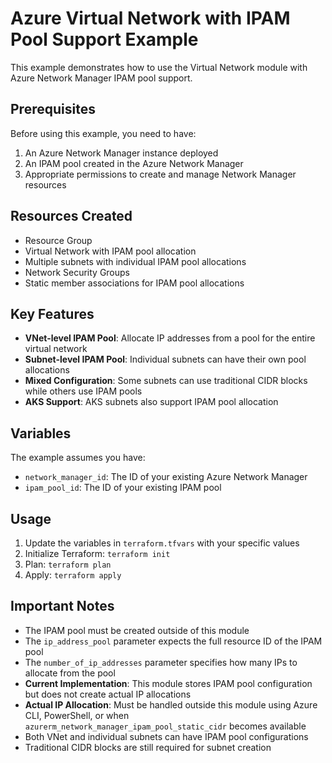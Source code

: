 # Azure Virtual Network with IPAM Pool Support Example

This example demonstrates how to use the Virtual Network module with Azure Network Manager IPAM pool support.

## Prerequisites

Before using this example, you need to have:

1. An Azure Network Manager instance deployed
2. An IPAM pool created in the Azure Network Manager
3. Appropriate permissions to create and manage Network Manager resources

## Resources Created

- Resource Group
- Virtual Network with IPAM pool allocation
- Multiple subnets with individual IPAM pool allocations
- Network Security Groups
- Static member associations for IPAM pool allocations

## Key Features

- **VNet-level IPAM Pool**: Allocate IP addresses from a pool for the entire virtual network
- **Subnet-level IPAM Pool**: Individual subnets can have their own pool allocations
- **Mixed Configuration**: Some subnets can use traditional CIDR blocks while others use IPAM pools
- **AKS Support**: AKS subnets also support IPAM pool allocation

## Variables

The example assumes you have:
- `network_manager_id`: The ID of your existing Azure Network Manager
- `ipam_pool_id`: The ID of your existing IPAM pool

## Usage

1. Update the variables in `terraform.tfvars` with your specific values
2. Initialize Terraform: `terraform init`
3. Plan: `terraform plan`
4. Apply: `terraform apply`

## Important Notes

- The IPAM pool must be created outside of this module
- The `ip_address_pool` parameter expects the full resource ID of the IPAM pool
- The `number_of_ip_addresses` parameter specifies how many IPs to allocate from the pool
- **Current Implementation**: This module stores IPAM pool configuration but does not create actual IP allocations
- **Actual IP Allocation**: Must be handled outside this module using Azure CLI, PowerShell, or when `azurerm_network_manager_ipam_pool_static_cidr` becomes available
- Both VNet and individual subnets can have IPAM pool configurations
- Traditional CIDR blocks are still required for subnet creation